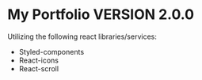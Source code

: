 # My Portfolio VERSION 2.0.0

Utilizing the following react libraries/services:

- Styled-components
- React-icons
- React-scroll
